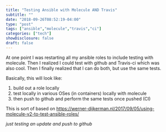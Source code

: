 ```yaml
---
title: "Testing Ansible with Molecule AND Travis"
subtitle: ""
date: "2018-09-26T08:52:19-04:00"
type: "post"
tags: ["ansible","molecule","travis","ci"]
categories: ["tech"]
showDisclosure: false
draft: false
---
```


At one point I was restarting all my ansible roles to include testing with
molecule.  Then I realized I could test with github and Travis-ci which was also
cool.  Then I finally realized that I can do both, but use the same tests.

Basically, this will look like:

1. build out a role locally
2. test locally in various OSes (in containers) locally with molecule
3. then push to github and perform the same tests once pushed (CI)

This is sort of based on https://werner-dijkerman.nl/2017/09/05/using-molecule-v2-to-test-ansible-roles/

*just testing an update and push to github*
